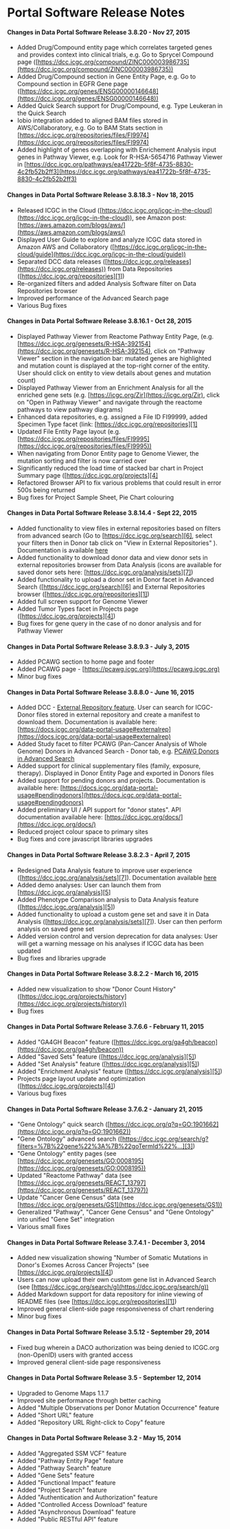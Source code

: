 # Portal Software Release Notes

#### Changes in Data Portal Software Release 3.8.20 - Nov 27, 2015
* Added Drug/Compound entity page which correlates targeted genes and provides context into clinical trials, e.g. Go to Sprycel Compound page ([https://dcc.icgc.org/compound/ZINC000003986735](https://dcc.icgc.org/compound/ZINC000003986735))
* Added Drug/Compound section in Gene Entity Page, e.g. Go to Compound section in EGFR Gene page ([https://dcc.icgc.org/genes/ENSG00000146648](https://dcc.icgc.org/genes/ENSG00000146648))
* Added Quick Search support for Drug/Compound, e.g. Type Leukeran in the Quick Search
* Iobio integration added to aligned BAM files stored in AWS/Collaboratory, e.g. Go to BAM Stats section in [https://dcc.icgc.org/repositories/files/FI9974](https://dcc.icgc.org/repositories/files/FI9974)
* Added highlight of genes overlapping with Enrichement Analysis input genes in Pathway Viewer, e.g. Look for R-HSA-5654716 Pathway Viewer in [https://dcc.icgc.org/pathways/ea41722b-5f8f-4735-8830-4c2fb52b2ff3](https://dcc.icgc.org/pathways/ea41722b-5f8f-4735-8830-4c2fb52b2ff3)

#### Changes in Data Portal Software Release 3.8.18.3 - Nov 18, 2015
* Released ICGC in the Cloud ([https://dcc.icgc.org/icgc-in-the-cloud](https://dcc.icgc.org/icgc-in-the-cloud)), see Amazon post: [https://aws.amazon.com/blogs/aws/](https://aws.amazon.com/blogs/aws/)<span class="ext"></span>
* Displayed User Guide to explore and analyze ICGC data stored in Amazon AWS and Collaboratory ([https://dcc.icgc.org/icgc-in-the-cloud/guide](https://dcc.icgc.org/icgc-in-the-cloud/guide))
* Separated DCC data releases ([https://dcc.icgc.org/releases](https://dcc.icgc.org/releases)) from Data Repositories ([https://dcc.icgc.org/repositories][1])
* Re-organized filters and added Analysis Software filter on Data Repositories browser
* Improved performance of the Advanced Search page
* Various Bug fixes

#### Changes in Data Portal Software Release 3.8.16.1 - Oct 28, 2015
* Displayed Pathway Viewer from Reactome Pathway Entity Page, (e.g. [https://dcc.icgc.org/genesets/R-HSA-392154](https://dcc.icgc.org/genesets/R-HSA-392154), click on "Pathway Viewer" section in the navigation bar: mutated genes are highlighted and mutation count is displayed at the top-right corner of the entity. User should click on entity to view details about genes and mutation count)
* Displayed Pathway Viewer from an Enrichment Analysis for all the enriched gene sets (e.g. [https://icgc.org/Zir](https://icgc.org/Zir), click on "Open in Pathway Viewer" and navigate through the reactome pathways to view pathway diagrams)
* Enhanced data repositories, e.g. assigned a File ID FI99999, added Specimen Type facet (link: [https://dcc.icgc.org/repositories][1]
* Updated File Entity Page layout (e.g. [https://dcc.icgc.org/repositories/files/FI9995](https://dcc.icgc.org/repositories/files/FI9995))
* When navigating from Donor Entity page to Genome Viewer, the mutation sorting and filter is now carried over
* Significantly reduced the load time of stacked bar chart in Project Summary page ([https://dcc.icgc.org/projects][4]
* Refactored Browser API to fix various problems that could result in error 500s being returned
* Bug fixes for Project Sample Sheet, Pie Chart colouring

#### Changes in Data Portal Software Release 3.8.14.4 - Sept 22, 2015
* Added functionality to view files in external repositories based on filters from advanced search (Go to [https://dcc.icgc.org/search][6], select your filters then in Donor tab click on "View in External Repositories" ). Documentation is available [here](repositories.md)
* Added functionality to download donor data and view donor sets in external repositories browser from Data Analysis (icons are available for saved donor sets here: [https://dcc.icgc.org/analysis/sets][7])
* Added functionality to upload a donor set in Donor facet in Advanced Search ([https://dcc.icgc.org/search][6] and External Repositories browser ([https://dcc.icgc.org/repositories][1])
* Added full screen support for Genome Viewer
* Added Tumor Types facet in Projects page ([https://dcc.icgc.org/projects][4])
* Bug fixes for gene query in the case of no donor analysis and for Pathway Viewer

#### Changes in Data Portal Software Release 3.8.9.3 - July 3, 2015
* Added PCAWG section to home page and footer
* Added PCAWG page - [https://pcawg.icgc.org](https://pcawg.icgc.org)
* Minor bug fixes

#### Changes in Data Portal Software Release 3.8.8.0 - June 16, 2015
* Added DCC - [External Repository feature][1]. User can search for ICGC-Donor files stored in external repository and create a manifest to download them. Documentation is available here: [https://docs.icgc.org/data-portal-usage#externalrep](https://docs.icgc.org/data-portal-usage#externalrep)
* Added Study facet to filter PCAWG (Pan-Cancer Analysis of Whole Genome) Donors in Advanced Search - Donor tab, e.g. [ PCAWG Donors in Advanced Search ][2]
* Added support for clinical supplementary files (family, exposure, therapy). Displayed in Donor Entity Page and exported in Donors files
* Added support for pending donors and projects. Documentation is available here: [https://docs.icgc.org/data-portal-usage#pendingdonors](https://docs.icgc.org/data-portal-usage#pendingdonors)
* Added preliminary UI / API support for "donor states". API documentation available here: [https://dcc.icgc.org/docs/](https://dcc.icgc.org/docs/)
* Reduced project colour space to primary sites
* Bug fixes and core javascript libraries upgrades

#### Changes in Data Portal Software Release 3.8.2.3 - April 7, 2015
* Redesigned Data Analysis feature to improve user experience ([https://dcc.icgc.org/analysis/sets][7]). Documentation available [here](methods.md)
* Added demo analyses: User can launch them from [https://dcc.icgc.org/analysis][5]
* Added Phenotype Comparison analysis to Data Analysis feature ([https://dcc.icgc.org/analysis][5])
* Added functionality to upload a custom gene set and save it in Data Analysis ([https://dcc.icgc.org/analysis/sets][7]). User can then perform analysis on saved gene set
* Added version control and version deprecation for data analyses: User will get a warning message on his analyses if ICGC data has been updated
* Bug fixes and libraries upgrade

#### Changes in Data Portal Software Release 3.8.2.2 - March 16, 2015
* Added new visualization to show "Donor Count History" ([https://dcc.icgc.org/projects/history](https://dcc.icgc.org/projects/history))
* Bug fixes

#### Changes in Data Portal Software Release 3.7.6.6 - February 11, 2015
* Added "GA4GH Beacon" feature ([https://dcc.icgc.org/ga4gh/beacon](https://dcc.icgc.org/ga4gh/beacon))
* Added "Saved Sets" feature ([https://dcc.icgc.org/analysis][5])
* Added "Set Analysis" feature ([https://dcc.icgc.org/analysis][5])
* Added "Enrichment Analysis" feature ([https://dcc.icgc.org/analysis][5])
* Projects page layout update and optimization ([https://dcc.icgc.org/projects][4])
* Various bug fixes

#### Changes in Data Portal Software Release 3.7.6.2 - January 21, 2015
* "Gene Ontology" quick search ([https://dcc.icgc.org/q?q=GO:1901662](https://dcc.icgc.org/q?q=GO:1901662))
* "Gene Ontology" advanced search ([https://dcc.icgc.org/search/g?filters=%7B%22gene%22%3A%7B%22goTermId%22%...][3])
* "Gene Ontology" entity pages (see [https://dcc.icgc.org/genesets/GO:0008195](https://dcc.icgc.org/genesets/GO:0008195))
* Updated "Reactome Pathway" data (see [https://dcc.icgc.org/genesets/REACT_13797](https://dcc.icgc.org/genesets/REACT_13797))
* Update "Cancer Gene Census" data (see [https://dcc.icgc.org/genesets/GS1](https://dcc.icgc.org/genesets/GS1))
* Generalized "Pathway", "Cancer Gene Census" and "Gene Ontology" into unified "Gene Set" integration
* Various small fixes

#### Changes in Data Portal Software Release 3.7.4.1 - December 3, 2014
* Added new visualization showing "Number of Somatic Mutations in Donor's Exomes Across Cancer Projects" (see [https://dcc.icgc.org/projects][4])
* Users can now upload their own custom gene list in Advanced Search (see [https://dcc.icgc.org/search/g](https://dcc.icgc.org/search/g))
* Added Markdown support for data repository for inline viewing of README files (see [https://dcc.icgc.org/repositories][1])
* Improved general client-side page responsiveness of chart rendering
* Minor bug fixes

#### Changes in Data Portal Software Release 3.5.12 - September 29, 2014
* Fixed bug wherein a DACO authorization was being denied to ICGC.org (non-OpenID) users with granted access
* Improved general client-side page responsiveness

#### Changes in Data Portal Software Release 3.5 - September 12, 2014
* Upgraded to Genome Maps 1.1.7
* Improved site performance through better caching
* Added "Multiple Observations per Donor Mutation Occurrence" feature
* Added "Short URL" feature
* Added "Repository URL Right-click to Copy" feature

#### Changes in Data Portal Software Release 3.2 - May 15, 2014
* Added "Aggregated SSM VCF" feature
* Added "Pathway Entity Page" feature
* Added "Pathway Search" feature
* Added "Gene Sets" feature
* Added "Functional Impact" feature
* Added "Project Search" feature
* Added "Authentication and Authorization" feature
* Added "Controlled Access Download" feature
* Added "Asynchronous Download" feature
* Added "Public RESTful API" feature

[1]: https://dcc.icgc.org/repositories
[2]: https://dcc.icgc.org/search?filters=%7B%22donor%22:%7B%22studies%22:%7B%22is%22:%5B%22PCAWG%22%5D%7D%7D%7D
[3]: https://dcc.icgc.org/search/g?filters=%7B%22gene%22%3A%7B%22goTermId%22%3A%7B%22is%22%3A%5B%22GO%3A1901662%22%5D%7D%7D%7D 
[4]: https://dcc.icgc.org/projects
[5]: https://dcc.icgc.org/analysis
[6]: https://dcc.icgc.org/search
[7]: https://dcc.icgc.org/analysis/sets